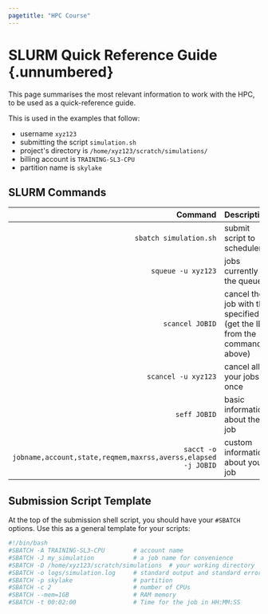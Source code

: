 ```yaml
---
pagetitle: "HPC Course"
---
```


# SLURM Quick Reference Guide {.unnumbered}

This page summarises the most relevant information to work with the HPC, to be used as a quick-reference guide. 

This is used in the examples that follow:

- username `xyz123`
- submitting the script `simulation.sh`
- project's directory is `/home/xyz123/scratch/simulations/`
- billing account is `TRAINING-SL3-CPU`
- partition name is `skylake`


## SLURM Commands

| Command | Description |
| -: | :- |
| `sbatch simulation.sh` | submit script to scheduler |
| `squeue -u xyz123` | jobs currently in the queue |
| `scancel JOBID` | cancel the job with the specified ID (get the ID from the command above) |
| `scancel -u xyz123` | cancel all your jobs at once |
| `seff JOBID` | basic information about the job |
| `sacct -o jobname,account,state,reqmem,maxrss,averss,elapsed -j JOBID` | custom information about your job |


## Submission Script Template

At the top of the submission shell script, you should have your `#SBATCH` options. 
Use this as a general template for your scripts:

```bash
#!/bin/bash
#SBATCH -A TRAINING-SL3-CPU        # account name
#SBATCH -J my_simulation           # a job name for convenience
#SBATCH -D /home/xyz123/scratch/simulations  # your working directory
#SBATCH -o logs/simulation.log     # standard output and standard error will be saved in this file
#SBATCH -p skylake                 # partition
#SBATCH -c 2                       # number of CPUs
#SBATCH --mem=1GB                  # RAM memory
#SBATCH -t 00:02:00                # Time for the job in HH:MM:SS
```



